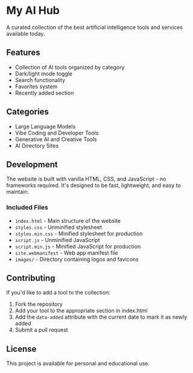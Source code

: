 # My AI Hub

A curated collection of the best artificial intelligence tools and services available today.

## Features

- Collection of AI tools organized by category
- Dark/light mode toggle
- Search functionality
- Favorites system
- Recently added section

## Categories

- Large Language Models
- Vibe Coding and Developer Tools
- Generative AI and Creative Tools
- AI Directory Sites

## Development

The website is built with vanilla HTML, CSS, and JavaScript - no frameworks required. It's designed to be fast, lightweight, and easy to maintain.

### Included Files

- `index.html` - Main structure of the website
- `styles.css` - Unminified stylesheet
- `styles.min.css` - Minified stylesheet for production
- `script.js` - Unminified JavaScript
- `script.min.js` - Minified JavaScript for production
- `site.webmanifest` - Web app manifest file
- `images/` - Directory containing logos and favicons

## Contributing

If you'd like to add a tool to the collection:

1. Fork the repository
2. Add your tool to the appropriate section in index.html
3. Add the `data-added` attribute with the current date to mark it as newly added
4. Submit a pull request

## License

This project is available for personal and educational use. 
